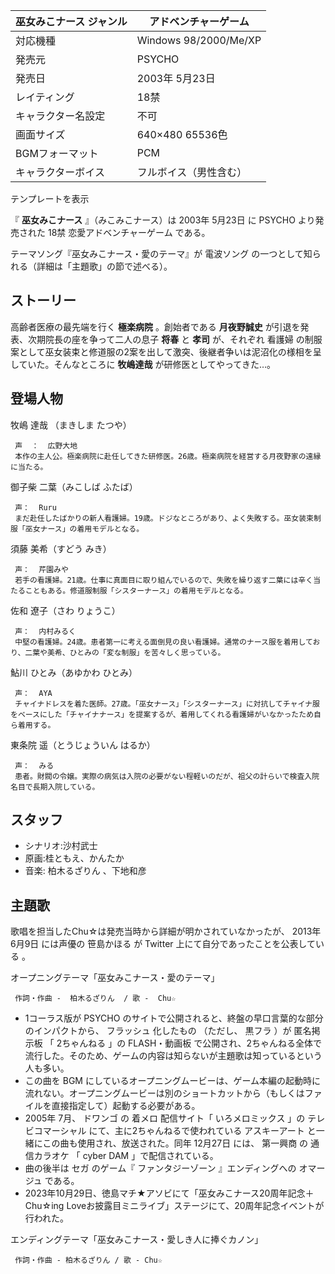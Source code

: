 巫女みこナース  ジャンル  |  アドベンチャーゲーム   
---|---  
対応機種  |  Windows 98/2000/Me/XP   
発売元  |  PSYCHO   
発売日  |  2003年  5月23日   
レイティング  |  18禁   
キャラクター名設定  |  不可   
画面サイズ  |  640×480 65536色   
BGMフォーマット  |  PCM   
キャラクターボイス  |  フルボイス（男性含む）   
テンプレートを表示  
  
『 **巫女みこナース** 』（みこみこナース）は  2003年  5月23日  に  PSYCHO  より発売された  18禁  恋愛アドベンチャーゲーム
である。

テーマソング『巫女みこナース・愛のテーマ』が  電波ソング  の一つとして知られる（詳細は「主題歌」の節で述べる）。

##  ストーリー  

高齢者医療の最先端を行く **極楽病院** 。創始者である **月夜野誠史** が引退を発表、次期院長の座を争って二人の息子 **将春** と **孝司**
が、それぞれ  看護婦  の制服案として巫女装束と修道服の2案を出して激突、後継者争いは泥沼化の様相を呈していた。そんなところに **牧嶋達哉**
が研修医としてやってきた…。

##  登場人物  

牧嶋 達哉    （まきしま たつや）

     声  ：  広野大地 
     本作の主人公。極楽病院に赴任してきた研修医。26歳。極楽病院を経営する月夜野家の遠縁に当たる。 
御子柴 二葉（みこしば ふたば）

     声：  Ruru 
     まだ赴任したばかりの新人看護婦。19歳。ドジなところがあり、よく失敗する。巫女装束制服「巫女ナース」の着用モデルとなる。 
須藤 美希（すどう みき）

     声：  芹園みや 
     若手の看護婦。21歳。仕事に真面目に取り組んでいるので、失敗を繰り返す二葉には辛く当たることもある。修道服制服「シスターナース」の着用モデルとなる。 
佐和 遼子（さわ りょうこ）

     声：  内村みるく 
     中堅の看護婦。24歳。患者第一に考える面倒見の良い看護婦。通常のナース服を着用しており、二葉や美希、ひとみの「変な制服」を苦々しく思っている。 
鮎川 ひとみ（あゆかわ ひとみ）

     声：  AYA 
     チャイナドレスを着た医師。27歳。「巫女ナース」「シスターナース」に対抗してチャイナ服をベースにした「チャイナナース」を提案するが、着用してくれる看護婦がいなかったため自ら着用する。 
東条院 遥（とうじょういん はるか）

     声：  みる 
     患者。財閥の令嬢。実際の病気は入院の必要がない程軽いのだが、祖父の計らいで検査入院名目で長期入院している。 

##  スタッフ  

  * シナリオ:沙村武士 
  * 原画:桂ともえ、かんたか 
  * 音楽:  柏木るざりん  、下地和彦 

##  主題歌  

歌唱を担当したChu☆は発売当時から詳細が明かされていなかったが、  2013年  6月9日  には声優の  笹島かほる  が  Twitter
上にて自分であったことを公表している      。

オープニングテーマ「巫女みこナース・愛のテーマ」

     作詞・作曲 -  柏木るざりん  / 歌 -  Chu☆ 

  * 1コーラス版が  PSYCHO  のサイトで公開されると、終盤の早口言葉的な部分のインパクトから、  フラッシュ  化したもの    （ただし、  黒フラ  ）が  匿名掲示板  「  2ちゃんねる  」の  FLASH・動画板  で公開され、2ちゃんねる全体で流行した。そのため、ゲームの内容は知らないが主題歌は知っているという人も多い。 
  * この曲を  BGM  にしているオープニングムービーは、ゲーム本編の起動時に流れない。オープニングムービーは別のショートカットから（もしくはファイルを直接指定して）起動する必要がある。 
  * 2005年  7月、  ドワンゴ  の  着メロ  配信サイト「  いろメロミックス  」の  テレビコマーシャル  にて、主に2ちゃんねるで使われている  アスキーアート  と一緒にこの曲も使用され、放送された。同年  12月27日  には、  第一興商  の  通信カラオケ  「  cyber DAM  」で配信されている。 
  * 曲の後半は  セガ  のゲーム『  ファンタジーゾーン  』エンディングへの  オマージュ  である。 
  * 2023年10月29日、徳島マチ★アソビにて「巫女みこナース20周年記念＋Chu☆ing Loveお披露目ミニライブ」ステージにて、20周年記念イベントが行われた。 

    
エンディングテーマ「巫女みこナース・愛しき人に捧ぐカノン」

     作詞・作曲 - 柏木るざりん / 歌 - Chu☆ 

